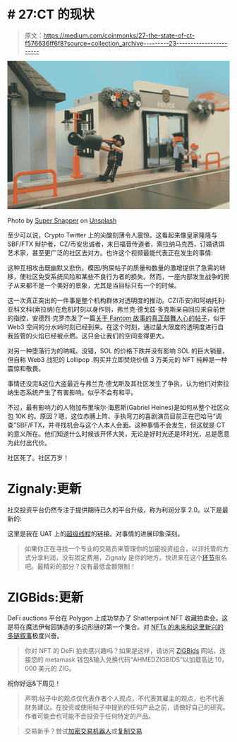 # # 27:CT 的现状

> 原文：<https://medium.com/coinmonks/27-the-state-of-ct-f576636ff6f8?source=collection_archive---------23----------------------->

![](img/7d3aef9b633cb424ad1ad556a4daff16.png)

Photo by [Super Snapper](https://unsplash.com/@supersnapper27?utm_source=medium&utm_medium=referral) on [Unsplash](https://unsplash.com?utm_source=medium&utm_medium=referral)

至少可以说，Crypto Twitter 上的尖酸刻薄令人震惊。这看起来像皇家隆隆与 SBF/FTX 辩护者，CZ/币安忠诚者，末日福音传道者，索拉纳马克西，订婚诱饵艺术家，甚至更广泛的社区去对方。也许这个视频最能代表正在发生的事情:

这种互相攻击既幽默又悲伤。模因/狗屎帖子的质量和数量的激增提供了急需的转移，使社区免受系统风险和某些不良行为者的损失。然而，一座内部发生战争的房子从来都不是一个美好的景象，尤其是当目标只有一个的时候。

这一次真正突出的一件事是整个机构群体对透明度的推动。CZ(币安)和阿纳托利·亚科文科(索拉纳)在危机时刻以身作则，弗兰克·德戈兹·多克斯亲自回应来自前世的指控，安德烈·克罗杰发了一篇[关于 Fantom 故事的真正鼓舞人心的帖子](https://andrecronje.medium.com/fantom-an-inside-financial-peak-at-being-a-crypto-company-323d29fb5e81)，似乎 Web3 空间的分水岭时刻已经到来。在这个时刻，通过最大限度的透明度进行自我监管的火焰已经被点燃。这只会让我们的空间变得更大。

对另一种堕落行为的呐喊。没错，SOL 的价格下跌并没有影响 SOL 的巨大销量，但自称 Web3 战犯的 Lollipop .购买并立即焚烧价值 3 万美元的 NFT 纯粹是一种震惊和敬畏。

事情还没完&这位大盗最近与弗兰克·德戈斯及其社区发生了争执，认为他们对索拉纳生态系统产生了有害影响。似乎不会有和平。

不过，最有影响力的人物加布里埃尔·海恩斯(Gabriel Heines)是如何从整个社区众包 10K 的。原因？嗯，这位赤膊上阵、手执弯刀的喜剧演员目前正在巴哈马“调查”SBF/FTX，并寻找机会与这个人本人会面。这种事情不会发生，但这就是 CT 的意义所在。他们知道什么时候该开怀大笑，无论是好时光还是坏时光，总是愿意为此付出代价。

社区死了。社区万岁！

# Zignaly:更新

社交投资平台仍然专注于提供期待已久的平台升级，称为利润分享 2.0。以下是最新的:

这里是我在 UAT 上的[超级线程](https://twitter.com/web3investr/status/1599005367148900352?s=20&t=25RnHXFytoNHaih4Ck42lg)的链接。对事情的进展印象深刻。

> 如果你正在寻找一个专业的交易员来管理你的加密投资组合，以非托管的方式分享利润，没有固定费用，Zignaly 是你的地方。快进来在这个[环节](https://zignaly.com/app/signup/?invite=ahmedzig-)报名吧。最精彩的部分？没有最低金额限制！

# **ZIGBids:更新**

DeFi auctions 平台在 Polygon 上成功举办了 Shatterpoint NFT 收藏拍卖会。这是将在魔法伊甸园铸造的多边形链的第一个集合。对 [NFTs 的未来和这里新兴的多链叙事](/@theweb3investor/26-the-emerging-multi-chain-narrative-in-nfts-f17af624d235)极度兴奋。

> 你对 NFT 的 DeFi 拍卖感兴趣吗？如果是这样，请访问 [ZIGBids](http://www.zigbids.zignaly.com/) 网站，连接您的 metamask 钱包&输入兑换代码“AHMEDZIGBIDS”以加载高达 10，000 美元的 ZIG。

祝你好运&下周见！

> 声明:帖子中的观点仅代表作者个人观点，不代表其雇主的观点，也不代表财务建议。在投资或使用帖子中提到的任何产品之前，请做好自己的研究。作者可能会也可能不会投资于任何特定的产品。

> 交易新手？尝试[加密交易机器人](/coinmonks/crypto-trading-bot-c2ffce8acb2a)或[复制交易](/coinmonks/top-10-crypto-copy-trading-platforms-for-beginners-d0c37c7d698c)